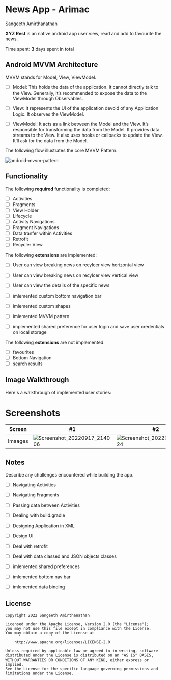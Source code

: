 # News App - Arimac
 
Sangeeth Amirthanathan

**XYZ Rest** is an native android app user view, read and add to favourite the news.

Time spent: **3** days spent in total

## Android MVVM Architecture

MVVM stands for Model, View, ViewModel.

* [ ] Model: This holds the data of the application. It cannot directly talk to the View. Generally, it’s recommended to expose the data to the ViewModel through Observables.

* [ ] View: It represents the UI of the application devoid of any Application Logic. It observes the ViewModel.

* [ ] ViewModel: It acts as a link between the Model and the View. It’s responsible for transforming the data from the Model. It provides data streams to the View. It also uses hooks or callbacks to update the View. It’ll ask for the data from the Model.

The following flow illustrates the core MVVM Pattern.

![android-mvvm-pattern](https://user-images.githubusercontent.com/42418189/186920956-39430cc6-9eab-4b5a-86fc-c9cba4b72e3b.png)

## Functionality 

The following **required** functionality is completed:

* [ ] Activities
* [ ] Fragments
* [ ] View Holder
* [ ] Lifecycle
* [ ] Activity Navigations
* [ ] Fragment Navigations
* [ ] Data tranfer within Activities
* [ ] Retrofit
* [ ] Recycler View

The following **extensions** are implemented:

* [ ] User can view breaking news on recylcer view horizontal view
* [ ] User can view breaking news on recylcer view vertical view
* [ ] User can view the details of the specific news
* [ ] imlemented custom bottom navigation bar
* [ ] imlemented custom shapes
* [ ] imlemented MVVM pattern
* [ ] implemented shared preference for user login and save user credentials on local storage


The following **extensions** are not implemented:

* [ ] favourites
* [ ] Bottom Navigation
* [ ] search results

## Image Walkthrough

Here's a walkthrough of implemented user stories:

# Screenshots
Screen | #1 | #2 |
--- | --- | --- |
Imaages | ![Screenshot_20220917_214006](https://user-images.githubusercontent.com/42418189/190866601-2a4ed719-5f01-422e-89a8-bbb8bdcbc6ff.png) | ![Screenshot_20220917_214024](https://user-images.githubusercontent.com/42418189/190866619-e5f21079-1087-46d8-8c15-b4b6311c56d4.png) |


## Notes

Describe any challenges encountered while building the app.

* [ ] Navigating Activities
* [ ] Navigating Fragments
* [ ] Passing data between Activities
* [ ] Dealing with build.gradle
* [ ] Designing Application in XML
* [ ] Design UI
* [ ] Deal with retrofit
* [ ] Deal with data classed and JSON objects classes
* [ ] imlemented shared preferences
* [ ] imlemented bottom nav bar 
* [ ] imlemented data binding


## License

    Copyright 2022 Sangeeth Amirthanathan

    Licensed under the Apache License, Version 2.0 (the "License");
    you may not use this file except in compliance with the License.
    You may obtain a copy of the License at

        http://www.apache.org/licenses/LICENSE-2.0

    Unless required by applicable law or agreed to in writing, software
    distributed under the License is distributed on an "AS IS" BASIS,
    WITHOUT WARRANTIES OR CONDITIONS OF ANY KIND, either express or implied.
    See the License for the specific language governing permissions and
    limitations under the License.
